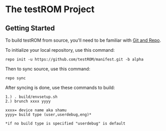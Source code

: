 
The testROM Project
=====================

Getting Started
---------------

To build testROM from source, you'll need to be familiar with
[Git and Repo](http://source.android.com/source/developing.html).


To initialize your local repository, use this command:

	repo init -u https://github.com/testROM/manifest.git -b alpha

Then to sync source, use this command:

	repo sync

After syncing is done, use these commands to build:

    1.) . build/envsetup.sh
    2.) brunch xxxx yyyy
    
    xxxx= device name aka shamu
    yyyy= build type (user,userdebug,eng)*

    *if no build type is specified "userdebug" is default
